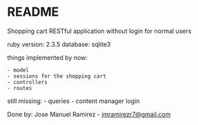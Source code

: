 # README

Shopping cart RESTful application without login for normal users

ruby version: 2.3.5
database: sqlite3

things implemented by now:

    - model
    - sessions for the shopping cart
    - controllers
    - routes

still missing:
    - queries
    - content manager login


Done by: Jose Manuel Ramirez - jmramirezr7@gmail.com
